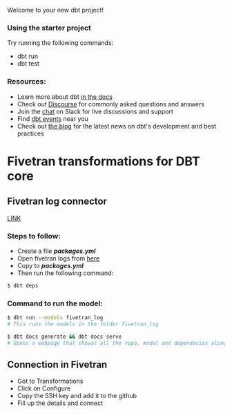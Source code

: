 Welcome to your new dbt project!

### Using the starter project

Try running the following commands:

- dbt run
- dbt test

### Resources:

- Learn more about dbt [in the docs](https://docs.getdbt.com/docs/introduction)
- Check out [Discourse](https://discourse.getdbt.com/) for commonly asked questions and answers
- Join the [chat](https://community.getdbt.com/) on Slack for live discussions and support
- Find [dbt events](https://events.getdbt.com) near you
- Check out [the blog](https://blog.getdbt.com/) for the latest news on dbt's development and best practices

# Fivetran transformations for DBT core

## Fivetran log connector

[LINK](https://fivetran.com/docs/transformations/dbt/data-models/fivetran-log-connector-data-model)

### Steps to follow:

- Create a file **_packages.yml_**
- Open fivetran logs from [here](https://hub.getdbt.com/fivetran/fivetran_log/latest/)
- Copy to **_packages.yml_**
- Then run the following command:

```bash
$ dbt deps
```

### Command to run the model:

```bash
$ dbt run --models fivetran_log
# This runs the models in the folder fivetran_log
```

```bash
$ dbt docs generate && dbt docs serve
# Opens a webpage that showas all the repo, model and dependecies along with lineage graph
```

## Connection in Fivetran

- Got to Transformations
- Click on Configure
- Copy the SSH key and add it to the github
- Fill up the details and connect
